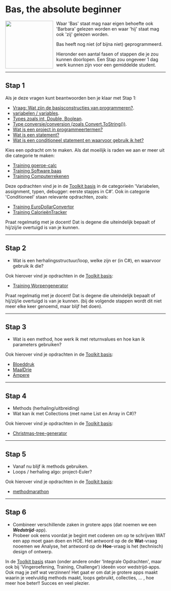 # Bas, the absolute beginner

<img style="float: left; padding-right: 10px;" width="150" src="https://stasemsoft.github.io/softwarematerial/docs/personas/figures/bas-small.png">

Waar 'Bas' staat mag naar eigen behoefte ook 'Barbara' gelezen worden en waar 'hij' staat mag ook 'zij' gelezen worden.

Bas heeft nog niet (of bijna niet) geprogrammeerd.

Hieronder een aantal fasen of stappen die je zou kunnen  doorlopen. Een Stap zou ongeveer 1 dag werk kunnen zijn voor een gemiddelde student.

---

## Stap 1
Als je deze vragen kunt beantwoorden ben je klaar met Stap 1:

-   [Vraag: Wat zijn de basisconstructies van programmeren?](../basic/#variabelen-assignment-typen-debugger-eerste-stapjes-in-c).
-   [variabelen / variables](../basic/#variabelen-assignment-typen-debugger-eerste-stapjes-in-c).
-   [Types zoals int, Double, Boolean](../basic/#variabelen-assignment-typen-debugger-eerste-stapjes-in-c).
-   [Type conversie/conversion (zoals Convert.ToString())](../basic/#variabelen-assignment-typen-debugger-eerste-stapjes-in-c).
-   [Wat is een project in programmeertermen?](../process/infoVisualStudioInstallatie)
-   [Wat is een statement?](../process/infoVisualStudioInstallatie)
-   [Wat is een conditioneel statement en waarvoor gebruik ik het?](../basic/#conditioneel)

Kies een opdracht om te maken. Als dat moeilijk is raden we aan er meer uit die categorie te maken:

+ [Training goeroe-calc](../basic/var/training_GoeroeCalc)
+ [Training Software baas](../basic/var/training_softwareBaas.md)
+ [Training Computerrekenen](../basic/var/training_ComputerRekenen.md)



Deze opdrachten vind je in de [Toolkit basis](../basic) in de categorieën 'Variabelen, assignment, typen, debugger: eerste stapjes in C#'. Ook in categorie 'Conditioneel' staan relevante opdrachten, zoals:

+ [Training EuroDollarConvertor](../basic/var/training_Euro-Dollar-Converter)
+ [Training CalorieënTracker](../basic/conditioneel/Calorieen-tracker)


Praat regelmatig met je docent! Dat is degene die uiteindelijk bepaalt of hij/zij/ie overtuigd is van je kunnen. 

---


## Stap 2

-   Wat is een herhalingsstructuur/loop, welke zijn er (in C#), en waarvoor gebruik ik die?

Ook hierover vind je opdrachten in de  [Toolkit basis](../basic):
+ [Training Worpengenerator](../basic/lussen/Worpengenerator)


Praat regelmatig met je docent! Dat is degene die uiteindelijk bepaalt of hij/zij/ie overtuigd is van je kunnen. (bij de volgende stappen wordt dit niet meer elke keer genoemd, maar blijf het doen). 

---

## Stap 3

-   Wat is een method, hoe werk ik met returnvalues en hoe kan ik parameters gebruiken?

Ook hierover vind je opdrachten in de  [Toolkit basis](../basic):

+ [Bloeddruk](../basic/methoden/training_Bloeddruk)
+ [MaalDrie](../basic/methoden/training_MethodMaaldrie)
+ [Ampere](../basic/methoden/training_MethodAmpere)

---

## Stap 4

-   Methods (herhaling/uitbreiding)
-   Wat kan ik met Collections (met name List en Array in C#)?

Ook hierover vind je opdrachten in de  [Toolkit basis](../basic):

+ [Christmas-tree-generator](training_Christmas-tree-generator.md)


---

## Stap 5

+ Vanaf nu blijf ik methods gebruiken.
+ Loops / herhaling algo: project-Euler?

Ook hierover vind je opdrachten in de  [Toolkit basis](../basic):
+ [methodmarathon](../basic/methoden/training_methodmarathon)


---

## Stap 6
+ Combineer verschillende zaken in grotere apps (dat noemen we een ***Wedstrijd***-app).
+ Probeer ook eens voordat je begint met coderen om op te schrijven WAT een app moet gaan doen en HOE. Het antwoord op de de **Wat**-vraag nooemen we Analyse, het antwoord op de **Hoe**-vraag is het (technisch) design of ontwerp. 

In de  [Toolkit basis](../basic) staan (onder andere onder 'Integrale Opdrachten', maar ook bij 'Vingeroefening, Training, Challenge') ideeën voor wedstrijd-apps. Ook mag je zelf wat verzinnen! Het gaat er om dat je grotere apps maakt waarin je veelvuldig methods maakt, loops gebruikt, collecties, ... , hoe meer hoe beter!!  Succes en veel plezier.
